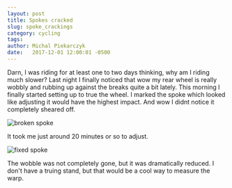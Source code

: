 ```yaml
---
layout: post
title: Spokes cracked
slug: spoke_crackings
category: cycling
tags: 
author: Michal Piekarczyk
date:   2017-12-01 12:00:01 -0500
---
```


Darn, I was riding for at least one to two days thinking, why am I riding much slower? Last night I finally noticed that wow my rear wheel is really wobbly and rubbing up against the breaks quite a bit lately. This morning I finally started setting up to true the wheel. I marked the spoke which looked like adjusting it would have the highest impact. And wow I didnt notice it completely sheared off.

![broken spoke]( https://s3.amazonaws.com/my-blog-content/2017-12-01+09.58.25.jpg)

It took me just around 20 minutes or so to adjust. 

![fixed spoke]( https://s3.amazonaws.com/my-blog-content/2017-12-01+10.03.05.jpg)

The wobble was not completely gone, but it was dramatically reduced. I don't have a truing stand, but that would be a cool way to measure the warp.
